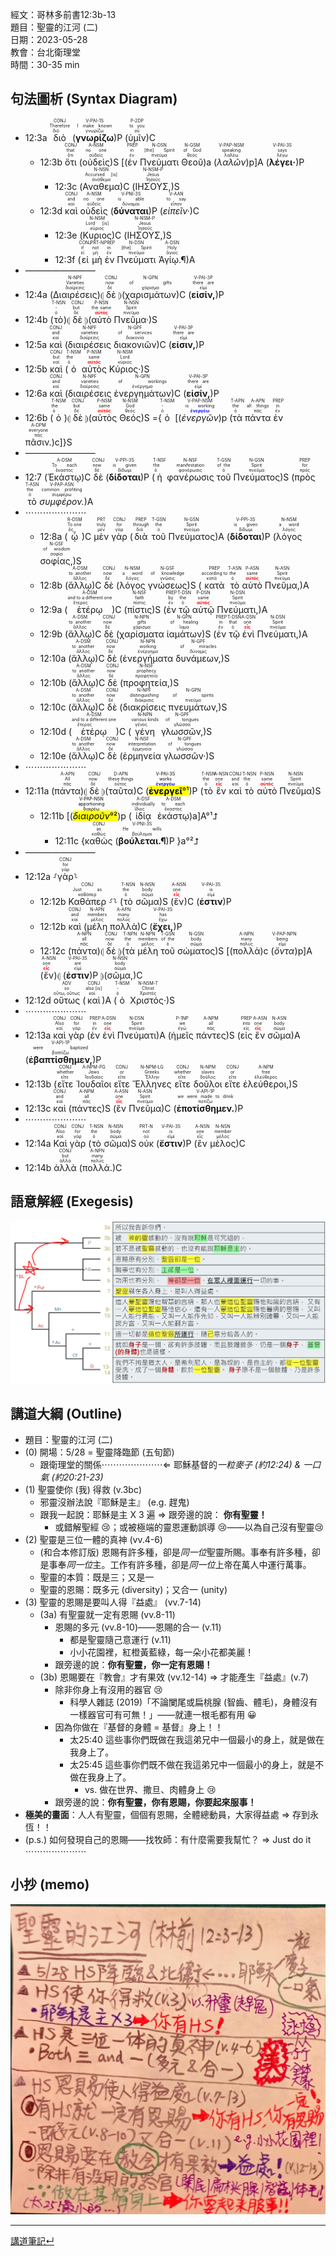 經文：哥林多前書12:3b-13  
題目：聖靈的江河 (二)  
日期：2023-05-28  
教會：台北衛理堂  
時間：30-35 min  

## 句法圖析 (Syntax Diagram)

- 12:3a <RUBY><ruby><ruby>διὸ<rt>διό</rt></ruby><rt>Therefore</rt></ruby><rt>CONJ</rt></RUBY> (<RUBY><ruby><ruby><strong>γνωρίζω</strong><rt>γνωρίζω</rt></ruby><rt>I make known</rt></ruby><rt>V-PAI-1S</rt></RUBY>)P (<RUBY><ruby><ruby>ὑμῖν<rt>σύ</rt></ruby><rt>to you</rt></ruby><rt>P-2DP</rt></RUBY>)C
	- 12:3b <RUBY><ruby><ruby>ὅτι<rt>ὅτι</rt></ruby><rt>that</rt></ruby><rt>CONJ</rt></RUBY> (<RUBY><ruby><ruby>οὐδεὶς<rt>οὐδείς</rt></ruby><rt>no one</rt></ruby><rt>A-NSM</rt></RUBY>)S [(<RUBY><ruby><ruby>ἐν<rt>ἐν</rt></ruby><rt>in</rt></ruby><rt>PREP</rt></RUBY> <RUBY><ruby><ruby>Πνεύματι<rt>πνεῦμα</rt></ruby><rt>[the] Spirit</rt></ruby><rt>N-DSN</rt></RUBY> <RUBY><ruby><ruby>Θεοῦ<rt>θεός</rt></ruby><rt>of God</rt></ruby><rt>N-GSM</rt></RUBY>)a (<RUBY><ruby><ruby><em>λαλῶν</em><rt>λαλέω</rt></ruby><rt>speaking</rt></ruby><rt>V-PAP-NSM</rt></RUBY>)p]A (<RUBY><ruby><ruby><strong>λέγει·</strong><rt>λέγω</rt></ruby><rt>says</rt></ruby><rt>V-PAI-3S</rt></RUBY>)P 
		- 12:3c (<RUBY><ruby><ruby>Αναθεμα<rt>ἀνάθεμα</rt></ruby><rt>Accursed [is]</rt></ruby><rt>N-NSN</rt></RUBY>)C (<RUBY><ruby><ruby>ΙΗΣΟΥΣ,<rt>Ἰησοῦς</rt></ruby><rt>Jesus</rt></ruby><rt>N-NSM-P</rt></RUBY>)S
	- 12:3d <RUBY><ruby><ruby>καὶ<rt>καί</rt></ruby><rt>and</rt></ruby><rt>CONJ</rt></RUBY> <RUBY><ruby><ruby>οὐδεὶς<rt>οὐδείς</rt></ruby><rt>no one</rt></ruby><rt>A-NSM</rt></RUBY> (<RUBY><ruby><ruby><strong>δύναται</strong><rt>δύναμαι</rt></ruby><rt>is able</rt></ruby><rt>V-PNI-3S</rt></RUBY>)P (<RUBY><ruby><ruby><em>εἰπεῖν·</em><rt>εἶπον</rt></ruby><rt>to say</rt></ruby><rt>V-AAN</rt></RUBY>)C 
		- 12:3e (<RUBY><ruby><ruby>Κυριος<rt>κύριος</rt></ruby><rt>Lord [is]</rt></ruby><rt>N-NSM</rt></RUBY>)C (<RUBY><ruby><ruby>ΙΗΣΟΥΣ,<rt>Ἰησοῦς</rt></ruby><rt>Jesus</rt></ruby><rt>N-NSM-P</rt></RUBY>)S
		- 12:3f (<RUBY><ruby><ruby>εἰ<rt>εἰ</rt></ruby><rt>if</rt></ruby><rt>CONJ</rt></RUBY> <RUBY><ruby><ruby>μὴ<rt>μή</rt></ruby><rt>not</rt></ruby><rt>PRT-N</rt></RUBY> <RUBY><ruby><ruby>ἐν<rt>ἐν</rt></ruby><rt>in</rt></ruby><rt>PREP</rt></RUBY> <RUBY><ruby><ruby>Πνεύματι<rt>πνεῦμα</rt></ruby><rt>[the] Spirit</rt></ruby><rt>N-DSN</rt></RUBY> <RUBY><ruby><ruby>Ἁγίῳ.¶<rt>ἅγιος</rt></ruby><rt>Holy</rt></ruby><rt>A-DSN</rt></RUBY>)A 
- ————————
- 12:4a (<RUBY><ruby><ruby>Διαιρέσεις<rt>διαίρεσις</rt></ruby><rt>Varieties</rt></ruby><rt>N-NPF</rt></RUBY>)⦇ <RUBY><ruby><ruby>δὲ<rt>δέ</rt></ruby><rt>now</rt></ruby><rt>CONJ</rt></RUBY> ⦈(<RUBY><ruby><ruby>χαρισμάτων<rt>χάρισμα</rt></ruby><rt>of gifts</rt></ruby><rt>N-GPN</rt></RUBY>)C (<RUBY><ruby><ruby><strong>εἰσίν,</strong><rt>εἰμί</rt></ruby><rt>there are</rt></ruby><rt>V-PAI-3P</rt></RUBY>)P
- 12:4b (<RUBY><ruby><ruby>τὸ<rt>ὁ</rt></ruby><rt>-</rt></ruby><rt>T-NSN</rt></RUBY>)⦇ <RUBY><ruby><ruby>δὲ<rt>δέ</rt></ruby><rt>but</rt></ruby><rt>CONJ</rt></RUBY> ⦈(<RUBY><ruby><ruby>αὐτὸ<rt><strong><font color='red'>αὐτός</font></strong></rt></ruby><rt>the same</rt></ruby><rt>P-NSN</rt></RUBY> <RUBY><ruby><ruby>Πνεῦμα·<rt>πνεῦμα</rt></ruby><rt>Spirit</rt></ruby><rt>N-NSN</rt></RUBY>)S
- 12:5a <RUBY><ruby><ruby>καὶ<rt>καί</rt></ruby><rt>and</rt></ruby><rt>CONJ</rt></RUBY> (<RUBY><ruby><ruby>διαιρέσεις<rt>διαίρεσις</rt></ruby><rt>varieties</rt></ruby><rt>N-NPF</rt></RUBY> <RUBY><ruby><ruby>διακονιῶν<rt>διακονία</rt></ruby><rt>of services</rt></ruby><rt>N-GPF</rt></RUBY>)C (<RUBY><ruby><ruby><strong>εἰσιν,</strong><rt>εἰμί</rt></ruby><rt>there are</rt></ruby><rt>V-PAI-3P</rt></RUBY>)P
- 12:5b <RUBY><ruby><ruby>καὶ<rt>καί</rt></ruby><rt>but</rt></ruby><rt>CONJ</rt></RUBY> (<RUBY><ruby><ruby>ὁ<rt>ὁ</rt></ruby><rt>the</rt></ruby><rt>T-NSM</rt></RUBY> <RUBY><ruby><ruby>αὐτὸς<rt><strong><font color='red'>αὐτός</font></strong></rt></ruby><rt>same</rt></ruby><rt>P-NSM</rt></RUBY> <RUBY><ruby><ruby>Κύριος·<rt>κύριος</rt></ruby><rt>Lord</rt></ruby><rt>N-NSM</rt></RUBY>)S
- 12:6a <RUBY><ruby><ruby>καὶ<rt>καί</rt></ruby><rt>and</rt></ruby><rt>CONJ</rt></RUBY> (<RUBY><ruby><ruby>διαιρέσεις<rt>διαίρεσις</rt></ruby><rt>varieties</rt></ruby><rt>N-NPF</rt></RUBY> <RUBY><ruby><ruby>ἐνεργημάτων<rt>ἐνέργημα</rt></ruby><rt>of workings</rt></ruby><rt>N-GPN</rt></RUBY>)C (<RUBY><ruby><ruby><strong>εἰσίν,</strong><rt>εἰμί</rt></ruby><rt>there are</rt></ruby><rt>V-PAI-3P</rt></RUBY>)P 
- 12:6b (<RUBY><ruby><ruby>ὁ<rt>ὁ</rt></ruby><rt>the</rt></ruby><rt>T-NSM</rt></RUBY>)⦇ <RUBY><ruby><ruby>δὲ<rt>δέ</rt></ruby><rt>but</rt></ruby><rt>CONJ</rt></RUBY> ⦈(<RUBY><ruby><ruby>αὐτὸς<rt><strong><font color='red'>αὐτός</font></strong></rt></ruby><rt>same</rt></ruby><rt>P-NSM</rt></RUBY> <RUBY><ruby><ruby>Θεός<rt>θεός</rt></ruby><rt>God</rt></ruby><rt>N-NSM</rt></RUBY>)S ={<RUBY><ruby><ruby>ὁ<rt>ὁ</rt></ruby><rt>-</rt></ruby><rt>T-NSM</rt></RUBY> [(<RUBY><ruby><ruby><em>ἐνεργῶν</em><rt><strong><font color='blue'>ἐνεργέω</font></strong></rt></ruby><rt>is working</rt></ruby><rt>V-PAP-NSM</rt></RUBY>)p (<RUBY><ruby><ruby>τὰ<rt>ὁ</rt></ruby><rt>the</rt></ruby><rt>T-APN</rt></RUBY> <RUBY><ruby><ruby>πάντα<rt>πᾶς</rt></ruby><rt>all things</rt></ruby><rt>A-APN</rt></RUBY> <RUBY><ruby><ruby>ἐν<rt>ἐν</rt></ruby><rt>in</rt></ruby><rt>PREP</rt></RUBY> <RUBY><ruby><ruby>πᾶσιν.<rt>πᾶς</rt></ruby><rt>everyone</rt></ruby><rt>A-DPM</rt></RUBY>)c]}S 
- ————————
- 12:7 (<RUBY><ruby><ruby>Ἑκάστῳ<rt>ἕκαστος</rt></ruby><rt>To each</rt></ruby><rt>A-DSM</rt></RUBY>)C <RUBY><ruby><ruby>δὲ<rt>δέ</rt></ruby><rt>now</rt></ruby><rt>CONJ</rt></RUBY> (<RUBY><ruby><ruby><strong>δίδοται</strong><rt>δίδωμι</rt></ruby><rt>is given</rt></ruby><rt>V-PPI-3S</rt></RUBY>)P (<RUBY><ruby><ruby>ἡ<rt>ὁ</rt></ruby><rt>the</rt></ruby><rt>T-NSF</rt></RUBY> <RUBY><ruby><ruby>φανέρωσις<rt>φανέρωσις</rt></ruby><rt>manifestation</rt></ruby><rt>N-NSF</rt></RUBY> <RUBY><ruby><ruby>τοῦ<rt>ὁ</rt></ruby><rt>of the</rt></ruby><rt>T-GSN</rt></RUBY> <RUBY><ruby><ruby>Πνεύματος<rt>πνεῦμα</rt></ruby><rt>Spirit</rt></ruby><rt>N-GSN</rt></RUBY>)S (<RUBY><ruby><ruby>πρὸς<rt>πρός</rt></ruby><rt>for</rt></ruby><rt>PREP</rt></RUBY> <RUBY><ruby><ruby>τὸ<rt>ὁ</rt></ruby><rt>the</rt></ruby><rt>T-ASN</rt></RUBY> <RUBY><ruby><ruby><em>συμφέρον.</em><rt>συμφέρω</rt></ruby><rt>common profiting</rt></ruby><rt>V-PAP-ASN</rt></RUBY>)A
- ⋯⋯⋯⋯⋯⋯⋯
	- 12:8a (<RUBY><ruby><ruby>ᾧ<rt>ὅς</rt></ruby><rt>To one</rt></ruby><rt>R-DSM</rt></RUBY>)C <RUBY><ruby><ruby>μὲν<rt>μέν</rt></ruby><rt>truly</rt></ruby><rt>PRT</rt></RUBY> <RUBY><ruby><ruby>γὰρ<rt>γάρ</rt></ruby><rt>for</rt></ruby><rt>CONJ</rt></RUBY> (<RUBY><ruby><ruby>διὰ<rt>διά</rt></ruby><rt>through</rt></ruby><rt>PREP</rt></RUBY> <RUBY><ruby><ruby>τοῦ<rt>ὁ</rt></ruby><rt>the</rt></ruby><rt>T-GSN</rt></RUBY> <RUBY><ruby><ruby>Πνεύματος<rt>πνεῦμα</rt></ruby><rt>Spirit</rt></ruby><rt>N-GSN</rt></RUBY>)A (<RUBY><ruby><ruby><strong>δίδοται</strong><rt>δίδωμι</rt></ruby><rt>is given</rt></ruby><rt>V-PPI-3S</rt></RUBY>)P (<RUBY><ruby><ruby>λόγος<rt>λόγος</rt></ruby><rt>a word</rt></ruby><rt>N-NSM</rt></RUBY> <RUBY><ruby><ruby>σοφίας,<rt>σοφία</rt></ruby><rt>of wisdom</rt></ruby><rt>N-GSF</rt></RUBY>)S 
	- 12:8b (<RUBY><ruby><ruby>ἄλλῳ<rt>ἄλλος</rt></ruby><rt>to another</rt></ruby><rt>A-DSM</rt></RUBY>)C <RUBY><ruby><ruby>δὲ<rt>δέ</rt></ruby><rt>now</rt></ruby><rt>CONJ</rt></RUBY> (<RUBY><ruby><ruby>λόγος<rt>λόγος</rt></ruby><rt>a word</rt></ruby><rt>N-NSM</rt></RUBY> <RUBY><ruby><ruby>γνώσεως<rt>γνῶσις</rt></ruby><rt>of knowledge</rt></ruby><rt>N-GSF</rt></RUBY>)S (<RUBY><ruby><ruby>κατὰ<rt>κατά</rt></ruby><rt>according to</rt></ruby><rt>PREP</rt></RUBY> <RUBY><ruby><ruby>τὸ<rt>ὁ</rt></ruby><rt>the</rt></ruby><rt>T-ASN</rt></RUBY> <RUBY><ruby><ruby>αὐτὸ<rt><strong><font color='red'>αὐτός</font></strong></rt></ruby><rt>same</rt></ruby><rt>P-ASN</rt></RUBY> <RUBY><ruby><ruby>Πνεῦμα,<rt>πνεῦμα</rt></ruby><rt>Spirit</rt></ruby><rt>N-ASN</rt></RUBY>)A 
	- 12:9a (<RUBY><ruby><ruby>ἑτέρῳ<rt>ἕτερος</rt></ruby><rt>and to a different one</rt></ruby><rt>A-DSM</rt></RUBY>)C (<RUBY><ruby><ruby>πίστις<rt>πίστις</rt></ruby><rt>faith</rt></ruby><rt>N-NSF</rt></RUBY>)S (<RUBY><ruby><ruby>ἐν<rt>ἐν</rt></ruby><rt>by</rt></ruby><rt>PREP</rt></RUBY> <RUBY><ruby><ruby>τῷ<rt>ὁ</rt></ruby><rt>the</rt></ruby><rt>T-DSN</rt></RUBY> <RUBY><ruby><ruby>αὐτῷ<rt><strong><font color='red'>αὐτός</font></strong></rt></ruby><rt>same</rt></ruby><rt>P-DSN</rt></RUBY> <RUBY><ruby><ruby>Πνεύματι,<rt>πνεῦμα</rt></ruby><rt>Spirit</rt></ruby><rt>N-DSN</rt></RUBY>)A 
	- 12:9b (<RUBY><ruby><ruby>ἄλλῳ<rt>ἄλλος</rt></ruby><rt>to another</rt></ruby><rt>A-DSM</rt></RUBY>)C <RUBY><ruby><ruby>δὲ<rt>δέ</rt></ruby><rt>now</rt></ruby><rt>CONJ</rt></RUBY> (<RUBY><ruby><ruby>χαρίσματα<rt>χάρισμα</rt></ruby><rt>gifts</rt></ruby><rt>N-NPN</rt></RUBY> <RUBY><ruby><ruby>ἰαμάτων<rt>ἴαμα</rt></ruby><rt>of healing</rt></ruby><rt>N-GPN</rt></RUBY>)S (<RUBY><ruby><ruby>ἐν<rt>ἐν</rt></ruby><rt>in</rt></ruby><rt>PREP</rt></RUBY> <RUBY><ruby><ruby>τῷ<rt>ὁ</rt></ruby><rt>that</rt></ruby><rt>T-DSN</rt></RUBY> <RUBY><ruby><ruby>ἑνὶ<rt><strong><font color='red'>εἷς</font></strong></rt></ruby><rt>one</rt></ruby><rt>A-DSN</rt></RUBY> <RUBY><ruby><ruby>Πνεύματι,<rt>πνεῦμα</rt></ruby><rt>Spirit</rt></ruby><rt>N-DSN</rt></RUBY>)A
	- 12:10a (<RUBY><ruby><ruby>ἄλλῳ<rt>ἄλλος</rt></ruby><rt>to another</rt></ruby><rt>A-DSM</rt></RUBY>)C <RUBY><ruby><ruby>δὲ<rt>δέ</rt></ruby><rt>now</rt></ruby><rt>CONJ</rt></RUBY> (<RUBY><ruby><ruby>ἐνεργήματα<rt>ἐνέργημα</rt></ruby><rt>working</rt></ruby><rt>N-NPN</rt></RUBY> <RUBY><ruby><ruby>δυνάμεων,<rt>δύναμις</rt></ruby><rt>of miracles</rt></ruby><rt>N-GPF</rt></RUBY>)S 
	- 12:10b (<RUBY><ruby><ruby>ἄλλῳ<rt>ἄλλος</rt></ruby><rt>to another</rt></ruby><rt>A-DSM</rt></RUBY>)C <RUBY><ruby><ruby>δὲ<rt>δέ</rt></ruby><rt>now</rt></ruby><rt>CONJ</rt></RUBY> (<RUBY><ruby><ruby>προφητεία,<rt>προφητεία</rt></ruby><rt>prophecy</rt></ruby><rt>N-NSF</rt></RUBY>)S 
	- 12:10c (<RUBY><ruby><ruby>ἄλλῳ<rt>ἄλλος</rt></ruby><rt>to another</rt></ruby><rt>A-DSM</rt></RUBY>)C <RUBY><ruby><ruby>δὲ<rt>δέ</rt></ruby><rt>now</rt></ruby><rt>CONJ</rt></RUBY> (<RUBY><ruby><ruby>διακρίσεις<rt>διάκρισις</rt></ruby><rt>distinguishing</rt></ruby><rt>N-NPF</rt></RUBY> <RUBY><ruby><ruby>πνευμάτων,<rt>πνεῦμα</rt></ruby><rt>of spirits</rt></ruby><rt>N-GPN</rt></RUBY>)S 
	- 12:10d (<RUBY><ruby><ruby>ἑτέρῳ<rt>ἕτερος</rt></ruby><rt>and to a different one</rt></ruby><rt>A-DSM</rt></RUBY>)C (<RUBY><ruby><ruby>γένη<rt>γένος</rt></ruby><rt>various kinds</rt></ruby><rt>N-NPN</rt></RUBY> <RUBY><ruby><ruby>γλωσσῶν,<rt>γλῶσσα</rt></ruby><rt>of tongues</rt></ruby><rt>N-GPF</rt></RUBY>)S 
	- 12:10e (<RUBY><ruby><ruby>ἄλλῳ<rt>ἄλλος</rt></ruby><rt>to another</rt></ruby><rt>A-DSM</rt></RUBY>)C  <RUBY><ruby><ruby>δὲ<rt>δέ</rt></ruby><rt>now</rt></ruby><rt>CONJ</rt></RUBY> (<RUBY><ruby><ruby>ἑρμηνεία<rt>ἑρμηνεία</rt></ruby><rt>interpretation</rt></ruby><rt>N-NSF</rt></RUBY> <RUBY><ruby><ruby>γλωσσῶν·<rt>γλῶσσα</rt></ruby><rt>of tongues</rt></ruby><rt>N-GPF</rt></RUBY>)S 
- ⋯⋯⋯⋯⋯⋯⋯
- 12:11a (<RUBY><ruby><ruby>πάντα<rt>πᾶς</rt></ruby><rt>All</rt></ruby><rt>A-APN</rt></RUBY>)⦇ <RUBY><ruby><ruby>δὲ<rt>δέ</rt></ruby><rt>now</rt></ruby><rt>CONJ</rt></RUBY> ⦈(<RUBY><ruby><ruby>ταῦτα<rt>οὗτος</rt></ruby><rt>these things</rt></ruby><rt>D-APN</rt></RUBY>)C (<mark><RUBY><ruby><ruby><strong>ἐνεργεῖ</strong><rt><strong><font color='blue'>ἐνεργέω</font></strong></rt></ruby><rt>works</rt></ruby><rt>V-PAI-3S</rt></RUBY>°¹</mark>)P (<RUBY><ruby><ruby>τὸ<rt>ὁ</rt></ruby><rt>the</rt></ruby><rt>T-NSN</rt></RUBY> <RUBY><ruby><ruby>ἓν<rt><strong><font color='red'>εἷς</font></strong></rt></ruby><rt>one</rt></ruby><rt>A-NSN</rt></RUBY> <RUBY><ruby><ruby>καὶ<rt>καί</rt></ruby><rt>and</rt></ruby><rt>CONJ</rt></RUBY> <RUBY><ruby><ruby>τὸ<rt>ὁ</rt></ruby><rt>the</rt></ruby><rt>T-NSN</rt></RUBY> <RUBY><ruby><ruby>αὐτὸ<rt><strong><font color='red'>αὐτός</font></strong></rt></ruby><rt>same</rt></ruby><rt>P-NSN</rt></RUBY> <RUBY><ruby><ruby>Πνεῦμα<rt>πνεῦμα</rt></ruby><rt>Spirit</rt></ruby><rt>N-NSN</rt></RUBY>)S 
	- 12:11b [(<mark><RUBY><ruby><ruby><em>διαιροῦν</em><rt>διαιρέω</rt></ruby><rt>apportioning</rt></ruby><rt>V-PAP-NSN</rt></RUBY>°²</mark>)p (<RUBY><ruby><ruby>ἰδίᾳ<rt>ἴδιος</rt></ruby><rt>individually</rt></ruby><rt>A-DSF</rt></RUBY> <RUBY><ruby><ruby>ἑκάστῳ<rt>ἕκαστος</rt></ruby><rt>to each</rt></ruby><rt>A-DSM</rt></RUBY>)a]A°¹⮥
		- 12:11c {<RUBY><ruby><ruby>καθὼς<rt>καθώς</rt></ruby><rt>as</rt></ruby><rt>CONJ</rt></RUBY> (<RUBY><ruby><ruby><strong>βούλεται.¶</strong><rt>βούλομαι</rt></ruby><rt>He wills</rt></ruby><rt>V-PNI-3S</rt></RUBY>)P }a°²⮥
- ————————
- 12:12a ⸉<RUBY><ruby><ruby>γὰρ<rt>γάρ</rt></ruby><rt>for</rt></ruby><rt>CONJ</rt></RUBY>⸊
	- 12:12b <RUBY><ruby><ruby>Καθάπερ<rt>καθάπερ</rt></ruby><rt>Just as</rt></ruby><rt>CONJ</rt></RUBY> ⸉⸊ (<RUBY><ruby><ruby>τὸ<rt>ὁ</rt></ruby><rt>the</rt></ruby><rt>T-NSN</rt></RUBY> <RUBY><ruby><ruby>σῶμα<rt>σῶμα</rt></ruby><rt>body</rt></ruby><rt>N-NSN</rt></RUBY>)S (<RUBY><ruby><ruby>ἕν<rt><strong><font color='red'>εἷς</font></strong></rt></ruby><rt>one</rt></ruby><rt>A-NSN</rt></RUBY>)C (<RUBY><ruby><ruby><strong>ἐστιν</strong><rt>εἰμί</rt></ruby><rt>is</rt></ruby><rt>V-PAI-3S</rt></RUBY>)P
	- 12:12b <RUBY><ruby><ruby>καὶ<rt>καί</rt></ruby><rt>and</rt></ruby><rt>CONJ</rt></RUBY> (<RUBY><ruby><ruby>μέλη<rt>μέλος</rt></ruby><rt>members</rt></ruby><rt>N-APN</rt></RUBY> <RUBY><ruby><ruby>πολλὰ<rt>πολύς</rt></ruby><rt>many</rt></ruby><rt>A-APN</rt></RUBY>)C (<RUBY><ruby><ruby><strong>ἔχει,</strong><rt>ἔχω</rt></ruby><rt>has</rt></ruby><rt>V-PAI-3S</rt></RUBY>)P 
	- 12:12c (<RUBY><ruby><ruby>πάντα<rt>πᾶς</rt></ruby><rt>all</rt></ruby><rt>A-NPN</rt></RUBY>)⦇ <RUBY><ruby><ruby>δὲ<rt>δέ</rt></ruby><rt>now</rt></ruby><rt>CONJ</rt></RUBY> ⦈(<RUBY><ruby><ruby>τὰ<rt>ὁ</rt></ruby><rt>the</rt></ruby><rt>T-NPN</rt></RUBY> <RUBY><ruby><ruby>μέλη<rt>μέλος</rt></ruby><rt>members</rt></ruby><rt>N-NPN</rt></RUBY> <RUBY><ruby><ruby>τοῦ<rt>ὁ</rt></ruby><rt>of the</rt></ruby><rt>T-GSN</rt></RUBY> <RUBY><ruby><ruby>σώματος<rt>σῶμα</rt></ruby><rt>body</rt></ruby><rt>N-GSN</rt></RUBY>)S [(<RUBY><ruby><ruby>πολλὰ<rt>πολύς</rt></ruby><rt>many</rt></ruby><rt>A-NPN</rt></RUBY>)c (<RUBY><ruby><ruby><em>ὄντα</em><rt>εἰμί</rt></ruby><rt>being</rt></ruby><rt>V-PAP-NPN</rt></RUBY>)p]A (<RUBY><ruby><ruby>ἕν<rt><strong><font color='red'>εἷς</font></strong></rt></ruby><rt>one</rt></ruby><rt>A-NSN</rt></RUBY>)⦇ (<RUBY><ruby><ruby><strong>ἐστιν</strong><rt>εἰμί</rt></ruby><rt>are</rt></ruby><rt>V-PAI-3S</rt></RUBY>)P ⦈(<RUBY><ruby><ruby>σῶμα,<rt>σῶμα</rt></ruby><rt>body</rt></ruby><rt>N-NSN</rt></RUBY>)C 
- 12:12d <RUBY><ruby><ruby>οὕτως<rt>οὕτω, οὕτως</rt></ruby><rt>so</rt></ruby><rt>ADV</rt></RUBY> (<RUBY><ruby><ruby>καὶ<rt>καί</rt></ruby><rt>also [is]</rt></ruby><rt>CONJ</rt></RUBY>)A (<RUBY><ruby><ruby>ὁ<rt>ὁ</rt></ruby><rt>-</rt></ruby><rt>T-NSM</rt></RUBY> <RUBY><ruby><ruby>Χριστός·<rt>Χριστός</rt></ruby><rt>Christ</rt></ruby><rt>N-NSM-T</rt></RUBY>)S 
- ⋯⋯⋯⋯⋯⋯⋯
- 12:13a <RUBY><ruby><ruby>καὶ<rt>καί</rt></ruby><rt>Also</rt></ruby><rt>CONJ</rt></RUBY> <RUBY><ruby><ruby>γὰρ<rt>γάρ</rt></ruby><rt>for</rt></ruby><rt>CONJ</rt></RUBY> (<RUBY><ruby><ruby>ἐν<rt>ἐν</rt></ruby><rt>in</rt></ruby><rt>PREP</rt></RUBY> <RUBY><ruby><ruby>ἑνὶ<rt><strong><font color='red'>εἷς</font></strong></rt></ruby><rt>one</rt></ruby><rt>A-DSN</rt></RUBY> <RUBY><ruby><ruby>Πνεύματι<rt>πνεῦμα</rt></ruby><rt>Spirit</rt></ruby><rt>N-DSN</rt></RUBY>)A (<RUBY><ruby><ruby>ἡμεῖς<rt>ἐγώ</rt></ruby><rt>we</rt></ruby><rt>P-1NP</rt></RUBY> <RUBY><ruby><ruby>πάντες<rt>πᾶς</rt></ruby><rt>all</rt></ruby><rt>A-NPM</rt></RUBY>)S (<RUBY><ruby><ruby>εἰς<rt>εἰς</rt></ruby><rt>into</rt></ruby><rt>PREP</rt></RUBY> <RUBY><ruby><ruby>ἓν<rt><strong><font color='red'>εἷς</font></strong></rt></ruby><rt>one</rt></ruby><rt>A-ASN</rt></RUBY> <RUBY><ruby><ruby>σῶμα<rt>σῶμα</rt></ruby><rt>body</rt></ruby><rt>N-ASN</rt></RUBY>)A (<RUBY><ruby><ruby><strong>ἐβαπτίσθημεν,</strong><rt>βαπτίζω</rt></ruby><rt>were baptized</rt></ruby><rt>V-API-1P</rt></RUBY>)P
- 12:13b (<RUBY><ruby><ruby>εἴτε<rt>εἴτε</rt></ruby><rt>whether</rt></ruby><rt>CONJ</rt></RUBY> <RUBY><ruby><ruby>Ἰουδαῖοι<rt>Ἰουδαῖος</rt></ruby><rt>Jews</rt></ruby><rt>A-NPM-PG</rt></RUBY> <RUBY><ruby><ruby>εἴτε<rt>εἴτε</rt></ruby><rt>or</rt></ruby><rt>CONJ</rt></RUBY> <RUBY><ruby><ruby>Ἕλληνες<rt>Ἕλλην</rt></ruby><rt>Greeks</rt></ruby><rt>N-NPM-LG</rt></RUBY> <RUBY><ruby><ruby>εἴτε<rt>εἴτε</rt></ruby><rt>whether</rt></ruby><rt>CONJ</rt></RUBY> <RUBY><ruby><ruby>δοῦλοι<rt>δοῦλος</rt></ruby><rt>slaves</rt></ruby><rt>N-NPM</rt></RUBY> <RUBY><ruby><ruby>εἴτε<rt>εἴτε</rt></ruby><rt>or</rt></ruby><rt>CONJ</rt></RUBY> <RUBY><ruby><ruby>ἐλεύθεροι,<rt>ἐλεύθερος</rt></ruby><rt>free</rt></ruby><rt>A-NPM</rt></RUBY>)S
- 12:13c <RUBY><ruby><ruby>καὶ<rt>καί</rt></ruby><rt>and</rt></ruby><rt>CONJ</rt></RUBY> (<RUBY><ruby><ruby>πάντες<rt>πᾶς</rt></ruby><rt>all</rt></ruby><rt>A-NPM</rt></RUBY>)S (<RUBY><ruby><ruby>ἓν<rt><strong><font color='red'>εἷς</font></strong></rt></ruby><rt>one</rt></ruby><rt>A-ASN</rt></RUBY> <RUBY><ruby><ruby>Πνεῦμα<rt>πνεῦμα</rt></ruby><rt>Spirit</rt></ruby><rt>N-ASN</rt></RUBY>)C (<RUBY><ruby><ruby><strong>ἐποτίσθημεν.</strong><rt>ποτίζω</rt></ruby><rt>we were made to drink</rt></ruby><rt>V-API-1P</rt></RUBY>)P 
- ⋯⋯⋯⋯⋯⋯⋯
- 12:14a <RUBY><ruby><ruby>Καὶ<rt>καί</rt></ruby><rt>Also</rt></ruby><rt>CONJ</rt></RUBY> <RUBY><ruby><ruby>γὰρ<rt>γάρ</rt></ruby><rt>for</rt></ruby><rt>CONJ</rt></RUBY> (<RUBY><ruby><ruby>τὸ<rt>ὁ</rt></ruby><rt>the</rt></ruby><rt>T-NSN</rt></RUBY> <RUBY><ruby><ruby>σῶμα<rt>σῶμα</rt></ruby><rt>body</rt></ruby><rt>N-NSN</rt></RUBY>)S <RUBY><ruby><ruby>οὐκ<rt>οὐ</rt></ruby><rt>not</rt></ruby><rt>PRT-N</rt></RUBY> (<RUBY><ruby><ruby><strong>ἔστιν</strong><rt>εἰμί</rt></ruby><rt>is</rt></ruby><rt>V-PAI-3S</rt></RUBY>)P (<RUBY><ruby><ruby>ἓν<rt>εἷς</rt></ruby><rt>one</rt></ruby><rt>A-NSN</rt></RUBY> <RUBY><ruby><ruby>μέλος<rt>μέλος</rt></ruby><rt>member</rt></ruby><rt>N-NSN</rt></RUBY>)C 
- 12:14b <RUBY><ruby><ruby>ἀλλὰ<rt>ἀλλά</rt></ruby><rt>but</rt></ruby><rt>CONJ</rt></RUBY> (<RUBY><ruby><ruby>πολλά.<rt>πολύς</rt></ruby><rt>many</rt></ruby><rt>A-NPN</rt></RUBY>)C

## 語意解經 (Exegesis)

![images/2023-05-28-林前12.3-14.png](images/2023-05-28-%E6%9E%97%E5%89%8D12.3-14.png)


## 講道大綱 (Outline)

- 題目：聖靈的江河 (二)
- (0) 開場：5/28 = 聖靈降臨節 (五旬節)
	- 跟衛理堂的關係⋯⋯⋯⋯⋯⋯⋯⇐ 耶穌基督的*一粒麥子 (約12:24) & 一口氣 (約20:21-23)*
- (1) 聖靈使你 (我) 得救 (v.3bc)
	- 邪靈沒辦法說『耶穌是主』 (e.g. 趕鬼)
	- 跟我一起說：耶穌是主 X 3 遍 ⇒ 跟旁邊的說： **你有聖靈！**
		- 或錯解聖經 😢；或被極端的靈恩運動誤導 😢——以為自己沒有聖靈😢
- (2) 聖靈是三位一體的真神 (vv.4-6)
	- (和合本修訂版) 恩賜有許多種，卻是*同一位*聖靈所賜。事奉有許多種，卻是事奉*同一位*主。工作有許多種，卻是*同一位*上帝在萬人中運行萬事。
	- 聖靈的本質：既是三；又是一
	- 聖靈的恩賜：既多元 (diversity)；又合一 (unity)
- (3) 聖靈的恩賜是要叫人得『益處』 (vv.7-14)
	- (3a) 有聖靈就一定有恩賜 (vv.8-11)
		- 恩賜的多元 (vv.8-10)——恩賜的合一 (v.11)
			- 都是聖靈隨己意運行 (v.11)
			- 小小花園裡，紅橙黃藍綠，每一朵小花都美麗！
		- 跟旁邊的說：**你有聖靈，你一定有恩賜！**
	- (3b) 恩賜要在『教會』才有果效 (vv.12-14) ⇒ 才能產生『益處』(v.7)
		- 除非你身上有沒用的器官 😢
			- 科學人雜誌 (2019)「不論闌尾或扁桃腺 (智齒、體毛)，身體沒有一樣器官可有可無！」——就連一根毛都有用 😀
		- 因為你做在『基督的身體 = 基督』身上！！
			- 太25:40 這些事你們既做在我這弟兄中一個最小的身上，就是做在我身上了。
			- 太25:45 這些事你們既不做在我這弟兄中一個最小的身上，就是不做在我身上了。
				- vs. 做在世界、撒旦、肉體身上 😢
		- 跟旁邊的說：**你有聖靈，你有恩賜，你要起來服事！**
- **極美的畫面**：人人有聖靈，個個有恩賜，全體總動員，大家得益處 ⇒ 存到永恆！！
- (p.s.) 如何發現自己的恩賜——找牧師：有什麼需要我幫忙？ ⇒ Just do it ⋯⋯⋯⋯⋯⋯⋯



## 小抄 (memo)

![images/2023-05-28-林前12.3.13小抄.jpg](images/2023-05-28-%E6%9E%97%E5%89%8D12.3.13%E5%B0%8F%E6%8A%84.jpg)

---


[講道筆記↵](README.md)


